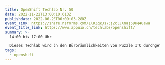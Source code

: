 ```yaml
---
title: OpenShift Techlab Nr. 50
date: 2022-11-22T13:00:10.613Z
publishdate: 2022-06-23T06:09:03.280Z
event_link: https://share.hsforms.com/1lRZqkJs7Sj2clJXnaj5DHg48awa
event_title_link: https://www.appuio.ch/techlabs/openshift/
summary: >-
  14:00 bis 17:00 Uhr 

  Dieses Techlab wird in den Büroräumlichkeiten von Puzzle ITC durchgeführt (Belpstrasse 37, 3007). 
tags:
  - openshift
---
```

